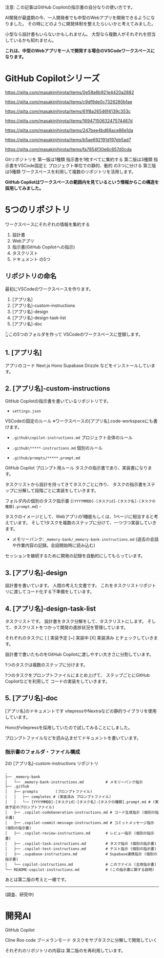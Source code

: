<!--
title:   第三版 VSCode の Rules for AI 全体のルール設定
tags:    githubcopilot
id:      fa7854f30e6c657d0cda
private: false
-->
注意:
この記事はGitHub Copilotの指示書の自分なりの使い方です。

AI開発が最盛期の今、一人開発者でも中型のWebアプリを開発できるようになりました。
その時にどのように開発体制を整えたらいいかと考えてみました。

小型なら設計書もいらないかもしれません。
大型なら複数人がそれぞれを担当しているかも知れません。

**これは、中型のWebアプリを一人で開発する場合のVSCodeワークスペースになります。**



# GitHub Copilotシリーズ

https://qiita.com/masakinihirota/items/0e58a6b921e4420a2882

https://qiita.com/masakinihirota/items/c9df9de0c7326280bfae

https://qiita.com/masakinihirota/items/61f8a26546f4139c353c

https://qiita.com/masakinihirota/items/1694715063247574467d

https://qiita.com/masakinihirota/items/247bee4bd66ace86e1da

https://qiita.com/masakinihirota/items/b5ae692191d197eb5ad7

https://qiita.com/masakinihirota/items/fa7854f30e6c657d0cda

Gitリポジトリを
第一版は1種類 指示書を1枚すべてに集約する
第二版は3種類 指示書をVSCode固定と プロジェクト単位での静的、動的 の3つに分ける
第三版は5種類 ワークスペースを利用して複数のリポジトリを活用します。

**GitHub Copilotはワークスペースの範囲内を見ているという情報からこの構造を採用してみました。**

# 5つのリポジトリ

ワークスペースにそれぞれの情報を集約する
1. 設計書
2. Webアプリ
3. 指示書(GitHub Copilotへの指示)
4. タスクリスト
5. ドキュメント
の5つ

## リポジトリの命名

最初にVSCodeのワークスペースを作ります。

1. [アプリ名]
2. [アプリ名]-custom-instructions
3. [アプリ名]-design
4. [アプリ名]-design-task-list
5. [アプリ名]-doc

👆この5つのフォルダを作って
VSCodeのワークスペースに登録します。


## 1. [アプリ名]

アプリのコード
Next.js
Hono
Supabase
Drizzle
などをインストールしています。

## 2. [アプリ名]-custom-instructions

GitHub Copilotの指示書を書いているリポジトリです。

* `settings.json`

VSCodeの固定のルール
※ワークスペースの[アプリ名].code-workspaceにも書けます。

* `.github\copilot-instructions.md`
プロジェクト全体のルール

* `.github\*****-instructions.md`
 個別のルール

* `.github/prompts/*****.prompt.md`

GitHub Copilot プロンプト用ルール
タスクの指示書であり、実装書になります。

タスクリストから設計を持ってきてタスクごとに作り、
タスクの指示書をステップに分解して段階ごとに実装をしていきます。

フォルダ内の個別のタスク指示書
 (`[YYYYMMDD]-[タスクid]-[タスク名]-[タスクの種類].prompt.md`) -

タスクのイメージとして、Webアプリの1機能もしくは、1ページに相当すると考えています。
そして1タスクを複数のステップに分けて、一つづつ実装していきます。

* メモリーバンク: `_memory-bank/_memory-bank-instructions.md` (過去の会話や作業内容の記録。会話開始時に読み込む)

セッションを継続するために開発の記録を自動的にしてもらっています。

## 3. [アプリ名]-design

設計書を書いています。
人間の考えた文書です。
これをタスクリストリポジトリに渡してコード化する下準備をしています。

## 4. [アプリ名]-design-task-list

タスクリストです。
設計書をタスク分解をして、タスクリストにします。
そして、タスクリストをつかって開発の進捗状況を管理しています。

それぞれのタスクに
[ ] 実装予定
[~] 実装中
[X] 実装済み
とチェックしていきます。

設計書で書いたものをGitHub Copilotに渡しやすい大きさに分割しています。

1つのタスクは複数のステップに分けます。

1つのタスクをプロンプトファイルにまとめ上げて、
ステップごとにGitHub Copilotなどを利用して
コードの実装をしていきます。

## 5. [アプリ名]-doc

[アプリ名]のドキュメントです
vitepressやNextraなどの静的ライブラリを使用しています。

Honoがvitepressを採用していたので試してみることにしました。

プロンプトファイルなどを読み込ませてドキュメントを書いています。



### 指示書のフォルダ・ファイル構成

2の [アプリ名]-custom-instructions リポジトリ

```
.
├── _memory-bank
│   └── _memory-bank-instructions.md          # メモリーバンク指示
├── .github
│   ├── prompts        (プロンプトファイル)
│   │   ├── completes # (実装済み プロンプトファイル)
│   │   └── [YYYYMMDD]-[タスクid]-[タスク名]-[タスクの種類].prompt.md # (実装予定のプロンプトファイル)
│   ├── .copilot-codeGeneration-instructions.md # コード生成指示 (個別の指示書)
│   ├── .copilot-commit-message-instructions.md # コミットメッセージ指示 (個別の指示書)
│   ├── .copilot-review-instructions.md       # レビュー指示 (個別の指示書)
│   ├── .copilot-task-instructions.md         # タスク指示 (個別の指示書)
│   ├── .copilot-test-instructions.md         # テスト指示 (個別の指示書)
│   ├── .supabase-instructions.md             # Supabase連携指示 (個別の指示書)
│   └── copilot-instructions.md               # このファイル (全体指示書)
└── README-copilot-instructions.md            # (この指示書に関する説明)

```

あとは第二版の考えと一緒です。





---

(調査、研究中)

# 開発AI

GitHub Copilot

Cline
Roo code
	ブーメランモード
    タスクをサブタスクに分解して開発していく

それぞれのリポジトリの内容は
第二版のを再利用しています。
